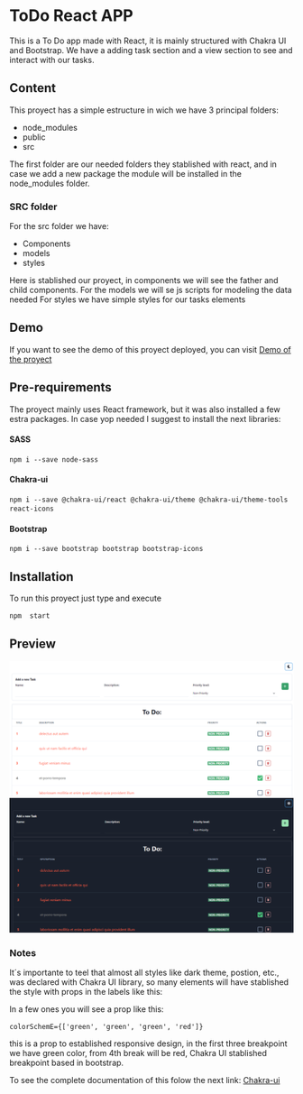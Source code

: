 # ToDo React APP

This is a To Do app made with React, it is mainly structured with Chakra UI and Bootstrap.
We have a adding task section and a view section to see and interact with our tasks.

## Content

This proyect has a simple estructure in wich we have 3 principal folders:

- node_modules
- public
- src

The first folder are our needed folders they stablished with react, and in case we add a new package the module will be installed in the node_modules folder.

### SRC folder

For the src folder we have:

- Components
- models
- styles

Here is stablished our proyect, in components we will see the father and child components.
For the models we will se js scripts for modeling the data needed
For styles we have simple styles for our tasks elements

## Demo

If you want to see the demo of this proyect deployed, you can visit [Demo of the proyect](https://anabelisa.co/tips-para-hacer-un-buen-readme-md/)

## Pre-requirements

The proyect mainly uses React framework, but it was also installed a few estra packages.
In case yop needed I suggest to install the next libraries:

#### SASS

    npm i --save node-sass

#### Chakra-ui

    npm i --save @chakra-ui/react @chakra-ui/theme @chakra-ui/theme-tools react-icons

#### Bootstrap

    npm i --save bootstrap bootstrap bootstrap-icons

## Installation

To run this proyect just type and execute

```bash
npm  start
```

## Preview

![](/darkPreview.png)
![](/wPreview.png)

### Notes

It´s importante to teel that almost all styles like dark theme, postion, etc., was declared with
Chakra UI library, so many elements will have stablished the style with props in the labels like
this:
<example colorScheme='green' ></example>

In a few ones you will see a prop like this:

    colorSchemE={['green', 'green', 'green', 'red']}

this is a prop to established responsive design, in the first three breakpoint we have green color,
from 4th break will be red, Chakra UI stablished breakpoint based in bootstrap.

To see the complete documentation of this folow the next link:
[Chakra-ui](https://chakra-ui.com/docs/styled-system/features/responsive-styles)

